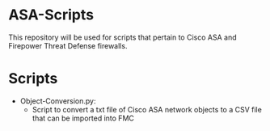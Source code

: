 # ASA-Scripts
This repository will be used for scripts that pertain to Cisco ASA and Firepower Threat Defense firewalls.

# Scripts
- Object-Conversion.py: 
  - Script to convert a txt file of Cisco ASA network objects to a CSV file that can be imported into FMC 
